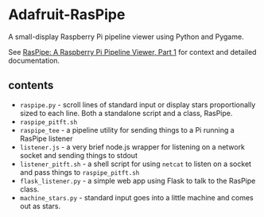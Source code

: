 Adafruit-RasPipe
================

A small-display Raspberry Pi pipeline viewer using Python and Pygame.

See [RasPipe: A Raspberry Pi Pipeline Viewer, Part 1][1] for context and
detailed documentation.

contents
--------

* `raspipe.py` - scroll lines of standard input or display stars proportionally
  sized to each line.  Both a standalone script and a class, RasPipe.
* `raspipe_pitft.sh`
* `raspipe_tee` - a pipeline utility for sending things to a Pi running a RasPipe
  listener
* `listener.js` - a very brief node.js wrapper for listening on a network socket and
  sending things to stdout
* `listener_pitft.sh` - a shell script for using `netcat` to listen on a socket and pass
  things to `raspipe_pitft.sh`
* `flask_listener.py` - a simple web app using Flask to talk to the RasPipe class.
* `machine_stars.py` - standard input goes into a little machine and comes out
   as stars.

[1]: https://learn.adafruit.com/raspipe-a-raspberry-pi-pipeline-viewer
